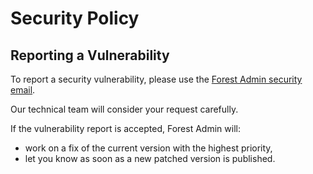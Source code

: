 
# Security Policy

## Reporting a Vulnerability

To report a security vulnerability, please use the [Forest Admin security email](mailto:security@forestadmin.com).

Our technical team will consider your request carefully.

If the vulnerability report is accepted, Forest Admin will:
- work on a fix of the current version with the highest priority,
- let you know as soon as a new patched version is published.
